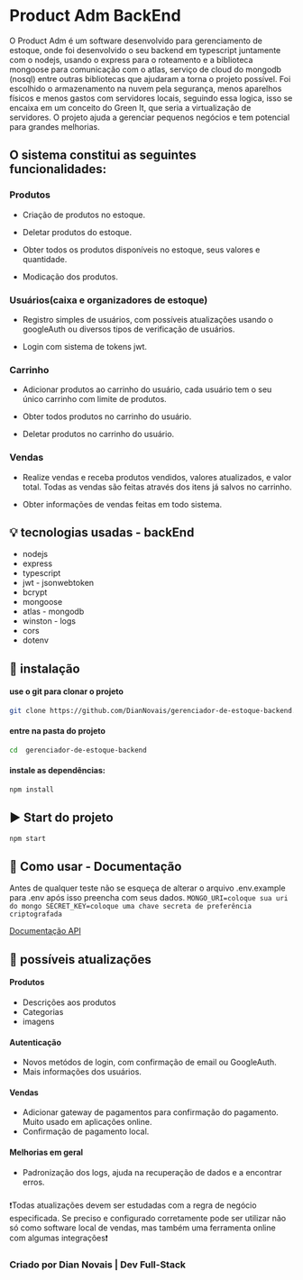 # Product Adm BackEnd

O Product Adm é um software desenvolvido para gerenciamento de estoque, onde foi desenvolvido o seu backend em typescript juntamente com o nodejs, usando o express para o roteamento e a biblioteca mongoose para comunicação com o atlas, serviço de cloud do mongodb (nosql) entre outras bibliotecas que ajudaram a torna o projeto possível. Foi escolhido o armazenamento na nuvem pela segurança, menos aparelhos físicos e menos gastos com servidores locais, seguindo essa logica, isso se encaixa em um conceito do Green It, que seria a virtualização de servidores. O projeto ajuda a gerenciar pequenos negócios e tem potencial para grandes melhorias.

## O sistema constitui as seguintes funcionalidades:

### Produtos
- Criação de produtos no estoque.

- Deletar produtos do estoque.

- Obter todos os produtos disponíveis no estoque, seus valores e quantidade.

- Modicação dos produtos.

### Usuários(caixa e organizadores de estoque)
- Registro simples de usuários, com possíveis atualizações usando o googleAuth ou diversos tipos de verificação de usuários.

- Login com sistema de tokens jwt.

### Carrinho
- Adicionar produtos ao carrinho do usuário, cada usuário tem o seu único carrinho com limite de produtos.

- Obter todos produtos no carrinho do usuário.

- Deletar produtos no carrinho do usuário.

### Vendas
- Realize vendas e receba produtos vendidos, valores atualizados, e valor total. Todas as vendas são feitas através dos itens já salvos no carrinho.

- Obter informações de vendas feitas em todo sistema.


## 💡 tecnologias usadas - backEnd
- nodejs
- express
- typescript
- jwt - jsonwebtoken
- bcrypt
- mongoose
- atlas - mongodb
- winston - logs
- cors
- dotenv

## 🔧 instalação 

#### use o git para clonar o projeto
```bash
git clone https://github.com/DianNovais/gerenciador-de-estoque-backend.git 
```

#### entre na pasta do projeto
```bash
cd  gerenciador-de-estoque-backend
```

#### instale as dependências:
```bash
npm install
```

## ▶️ Start do projeto
```bash
npm start
```

## 📒 Como usar - Documentação
Antes de qualquer teste não se esqueça de alterar o arquivo .env.example para .env após isso preencha com seus dados.
`
MONGO_URI=coloque sua uri do mongo
SECRET_KEY=coloque uma chave secreta de preferência criptografada
`

[Documentação API](https://documenter.getpostman.com/view/23404987/2sAXjGcDuK)

## 🌟 possíveis atualizações
#### Produtos
- Descrições aos produtos
- Categorias
- imagens
#### Autenticação
- Novos metódos de login, com confirmação de email ou GoogleAuth.
- Mais informações dos usuários.
#### Vendas
- Adicionar gateway de pagamentos para confirmação do pagamento. Muito usado em aplicações online.
- Confirmação de pagamento local.

#### Melhorias em geral
- Padronização dos logs, ajuda na recuperação de dados e a encontrar erros.

###
❗Todas atualizações devem ser estudadas com a regra de negócio especificada. Se preciso e configurado corretamente pode ser utilizar não só como software local de vendas, mas também uma ferramenta online com algumas integrações❗

### Criado por Dian Novais | Dev Full-Stack
